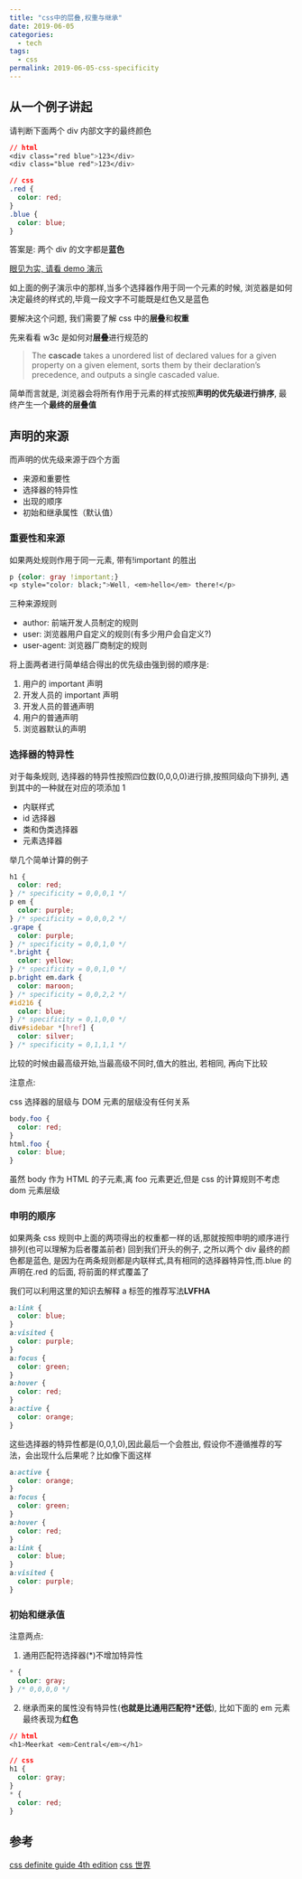 ```yaml
---
title: "css中的层叠,权重与继承"
date: 2019-06-05
categories:
  - tech
tags:
  - css
permalink: 2019-06-05-css-specificity
---
```


## 从一个例子讲起

请判断下面两个 div 内部文字的最终颜色

```css
// html
<div class="red blue">123</div>
<div class="blue red">123</div>

// css
.red {
  color: red;
}
.blue {
  color: blue;
}
```

答案是: 两个 div 的文字都是**蓝色**

[眼见为实, 请看 demo 演示](http://dabblet.com/gist/fb6b0c6c1a3c4f1bb9a806ae07bfba83)

如上面的例子演示中的那样,当多个选择器作用于同一个元素的时候, 浏览器是如何决定最终的样式的,毕竟一段文字不可能既是红色又是蓝色

要解决这个问题, 我们需要了解 css 中的**层叠**和**权重**

先来看看 w3c 是如何对**层叠**进行规范的

> The **cascade** takes a unordered list of declared values for a given property on a given element, sorts them by their declaration’s precedence, and outputs a single cascaded value.

简单而言就是, 浏览器会将所有作用于元素的样式按照**声明的优先级进行排序**, 最终产生一个**最终的层叠值**

## 声明的来源

而声明的优先级来源于四个方面

- 来源和重要性
- 选择器的特异性
- 出现的顺序
- 初始和继承属性（默认值）

### 重要性和来源

如果两处规则作用于同一元素, 带有!important 的胜出

```css
p {color: gray !important;}
<p style="color: black;">Well, <em>hello</em> there!</p>
```

三种来源规则

- author: 前端开发人员制定的规则
- user: 浏览器用户自定义的规则(有多少用户会自定义?)
- user-agent: 浏览器厂商制定的规则

将上面两者进行简单结合得出的优先级由强到弱的顺序是:

1. 用户的 important 声明
2. 开发人员的 important 声明
3. 开发人员的普通声明
4. 用户的普通声明
5. 浏览器默认的声明

### 选择器的特异性

对于每条规则, 选择器的特异性按照四位数(0,0,0,0)进行排,按照同级向下排列, 遇到其中的一种就在对应的项添加 1

- 内联样式
- id 选择器
- 类和伪类选择器
- 元素选择器

举几个简单计算的例子

```css
h1 {
  color: red;
} /* specificity = 0,0,0,1 */
p em {
  color: purple;
} /* specificity = 0,0,0,2 */
.grape {
  color: purple;
} /* specificity = 0,0,1,0 */
*.bright {
  color: yellow;
} /* specificity = 0,0,1,0 */
p.bright em.dark {
  color: maroon;
} /* specificity = 0,0,2,2 */
#id216 {
  color: blue;
} /* specificity = 0,1,0,0 */
div#sidebar *[href] {
  color: silver;
} /* specificity = 0,1,1,1 */
```

比较的时候由最高级开始,当最高级不同时,值大的胜出, 若相同, 再向下比较

注意点:

css 选择器的层级与 DOM 元素的层级没有任何关系

```css
body.foo {
  color: red;
}
html.foo {
  color: blue;
}
```

虽然 body 作为 HTML 的子元素,离 foo 元素更近,但是 css 的计算规则不考虑 dom 元素层级

### 申明的顺序

如果两条 css 规则中上面的两项得出的权重都一样的话,那就按照申明的顺序进行排列(也可以理解为后者覆盖前者) 回到我们开头的例子, 之所以两个 div 最终的颜色都是蓝色, 是因为在两条规则都是内联样式,具有相同的选择器特异性,而.blue 的声明在.red 的后面, 将前面的样式覆盖了

我们可以利用这里的知识去解释 a 标签的推荐写法**LVFHA**

```css
a:link {
  color: blue;
}
a:visited {
  color: purple;
}
a:focus {
  color: green;
}
a:hover {
  color: red;
}
a:active {
  color: orange;
}
```

这些选择器的特异性都是(0,0,1,0),因此最后一个会胜出, 假设你不遵循推荐的写法，会出现什么后果呢？比如像下面这样

```css
a:active {
  color: orange;
}
a:focus {
  color: green;
}
a:hover {
  color: red;
}
a:link {
  color: blue;
}
a:visited {
  color: purple;
}
```

### 初始和继承值

注意两点:

1. 通用匹配符选择器(\*)不增加特异性

```css
* {
  color: gray;
} /* 0,0,0,0 */
```

2. 继承而来的属性没有特异性(**也就是比通用匹配符\*还低**), 比如下面的 em 元素最终表现为**红色**

```css
// html
<h1>Meerkat <em>Central</em></h1>

// css
h1 {
  color: gray;
}
* {
  color: red;
}
```

## 参考

[css definite guide 4th edition](https://www.amazon.com/CSS-Definitive-Guide-Visual-Presentation/dp/1449393195)
[css 世界](https://book.douban.com/subject/27615777/)
